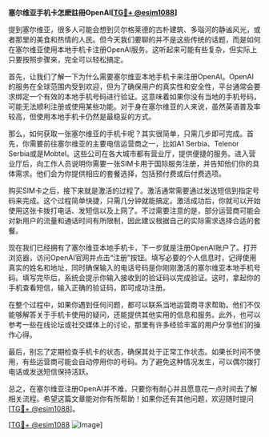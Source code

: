 **塞尔维亚手机卡怎麽註冊OpenAI[[TG💪+ @esim1088](https://t.me/s/esim1088)]**

提到塞尔维亚，很多人可能会想到贝尔格莱德的古朴建筑、多瑙河的静谧风光，或者那里的美食和热情的人民。但今天我们要聊的并不是这些传统的话题，而是如何在塞尔维亚使用本地手机卡注册OpenAI服务。这听起来可能有些复杂，但实际上只要按照步骤来，完全可以轻松搞定。

首先，让我们了解一下为什么需要塞尔维亚本地手机卡来注册OpenAI。OpenAI的服务在全球范围内受到欢迎，但为了确保用户的真实性和安全性，平台通常会要求绑定一个有效的本地手机号码进行验证。这意味着如果你没有当地的手机号码，可能无法顺利注册或使用某些功能。对于身在塞尔维亚的人来说，虽然英语普及率较高，但使用本地手机卡仍然是最稳妥的方式。

那么，如何获取一张塞尔维亚的手机卡呢？其实很简单，只需几步即可完成。首先，你需要前往塞尔维亚的主要电信运营商之一，比如A1 Serbia、Telenor Serbia或是Mobtel。这些公司在各大城市都有营业厅，提供便捷的服务。进入营业厅后，向工作人员说明你需要一张SIM卡用于国际服务注册，并告知他们你的具体需求。他们会为你提供相应的套餐选择，包括预付费或后付费选项。

购买SIM卡之后，接下来就是激活的过程了。激活通常需要通过发送短信到指定号码来完成。这个过程简单快捷，只需几分钟就能搞定。激活成功后，你就可以开始使用这张卡拨打电话、发短信以及上网了。不过需要注意的是，部分运营商可能会对新用户的流量和通话时间有所限制，因此建议根据自己的实际需求选择合适的套餐。

现在我们已经拥有了塞尔维亚本地手机卡，下一步就是注册OpenAI账户了。打开浏览器，访问OpenAI官网并点击“注册”按钮。填写必要的个人信息时，记得使用真实的姓名和地址，同时确保输入的电话号码是你刚刚激活的塞尔维亚本地手机号码。填写完毕后，系统会提示你输入接收到的验证码以完成验证。这时，拿起你的手机查看短信，输入正确的验证码，即可成功注册。

在整个过程中，如果你遇到任何问题，都可以联系当地运营商寻求帮助。他们不仅能够解答关于手机卡使用的疑问，还能提供其他实用的信息和服务。此外，也可以参考一些在线论坛或社交媒体上的讨论，那里有许多经验丰富的用户分享他们的操作心得。

最后，别忘了定期检查手机卡的状态，确保其处于正常工作状态。如果长时间不使用，有些运营商可能会自动停用你的号码。为了避免这种情况发生，可以偶尔拨打电话或发送短信保持活跃。

总之，在塞尔维亚注册OpenAI并不难，只要你有耐心并且愿意花一点时间去了解相关流程。希望这篇文章能对你有所帮助！如果你还有其他问题，欢迎随时提问[[TG💪+ @esim1088](https://t.me/s/esim1088)]。

[[TG💪+ @esim1088](https://t.me/s/esim1088) ![Image](https://i.postimg.cc/4NQfJmqS/Snipaste-2025-05-13-00-14-12.png)]